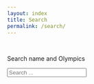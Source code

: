 ```yaml
---
layout: index
title: Search
permalink: /search/
---
```


<!-- Html Elements for Search -->
<br>
<p>Search name and Olympics</p>
<div id="search-container">
    <input type="text" id="search-input" placeholder="Search ...">
    <ul id="results-container"></ul>
</div>
    
<!-- Script pointing to search-script.js -->
<script src="{{ site.baseurl }}/js/search-script.js" type="text/javascript"></script>
    
<!-- Configuration -->
<script>
    SimpleJekyllSearch({
      searchInput: document.getElementById('search-input'),
      resultsContainer: document.getElementById('results-container'),
      json: '/search.json'
    })
</script>

